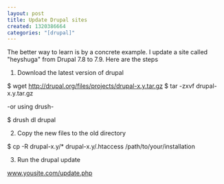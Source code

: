 ```yaml
--- 
layout: post
title: Update Drupal sites
created: 1320386664
categories: "[drupal]"
---
```

The better way to learn is by a concrete example. I update a site called "heyshuga" from Drupal 7.8 to 7.9. Here are the steps

1. Download the latest version of drupal

$ wget http://drupal.org/files/projects/drupal-x.y.tar.gz
$ tar -zxvf drupal-x.y.tar.gz

-or using drush-

$ drush dl drupal

2. Copy the new files to the old directory

$ cp -R drupal-x.y/* drupal-x.y/.htaccess /path/to/your/installation


3. Run the drupal update

www.yousite.com/update.php




